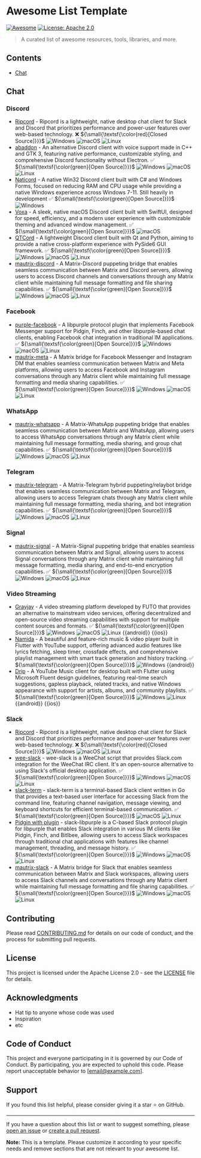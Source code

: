 # Awesome List Template

[![Awesome](https://awesome.re/badge.svg)](https://awesome.re)
[![License: Apache
2.0](https://img.shields.io/badge/License-Apache%202.0-blue.svg)](https://opensource.org/licenses/Apache-2.0)

> A curated list of awesome resources, tools, libraries, and more.

## Contents

-   [Chat](#chat)

## Chat

### Discord

-   [Ripcord](https://cancel.fm/ripcord/) - Ripcord is a lightweight,
    native desktop chat client for Slack and Discord that prioritizes
    performance and power-user features over web-based technology.
    ❌ ${\small{\textsf{\color{red}[Closed Source]}}}$
    ![Windows](https://img.shields.io/badge/Windows-0078D6?style=for-the-badge&logo=windows&logoColor=white)
    ![macOS](https://img.shields.io/badge/macOS-000000?style=for-the-badge&logo=apple&logoColor=white)
    ![Linux](https://img.shields.io/badge/Linux-FCC624?style=for-the-badge&logo=linux&logoColor=black)
-   [abaddon](https://github.com/uowuo/abaddon) - An alternative Discord
    client with voice support made in C++ and GTK 3, featuring native
    performance, customizable styling, and comprehensive Discord
    functionality without Electron.
    ✅ ${\small{\textsf{\color{green}[Open Source]}}}$
    ![Windows](https://img.shields.io/badge/Windows-0078D6?style=for-the-badge&logo=windows&logoColor=white)
    ![macOS](https://img.shields.io/badge/macOS-000000?style=for-the-badge&logo=apple&logoColor=white)
    ![Linux](https://img.shields.io/badge/Linux-FCC624?style=for-the-badge&logo=linux&logoColor=black)
-   [Naticord](https://github.com/Naticord/naticord) - A native Win32
    Discord client built with C# and Windows Forms, focused on reducing
    RAM and CPU usage while providing a native Windows experience across
    Windows 7-11. Still heavily in development
    ✅ ${\small{\textsf{\color{green}[Open Source]}}}$
    ![Windows](https://img.shields.io/badge/Windows-0078D6?style=for-the-badge&logo=windows&logoColor=white)
-   [Voxa](https://github.com/voxa-org/Voxa) - A sleek, native macOS
    Discord client built with SwiftUI, designed for speed, efficiency,
    and a modern user experience with customizable theming and advanced
    window management.
    ✅ ${\small{\textsf{\color{green}[Open Source]}}}$
    ![macOS](https://img.shields.io/badge/macOS-000000?style=for-the-badge&logo=apple&logoColor=white)
-   [QTCord](https://github.com/mak448a/QTCord) - A lightweight Discord
    client built with Qt and Python, aiming to provide a native
    cross-platform experience with PySide6 GUI framework.
    ✅ ${\small{\textsf{\color{green}[Open Source]}}}$
    ![Windows](https://img.shields.io/badge/Windows-0078D6?style=for-the-badge&logo=windows&logoColor=white)
    ![macOS](https://img.shields.io/badge/macOS-000000?style=for-the-badge&logo=apple&logoColor=white)
    ![Linux](https://img.shields.io/badge/Linux-FCC624?style=for-the-badge&logo=linux&logoColor=black)
-   [mautrix-discord](https://github.com/mautrix/discord) - A
    Matrix-Discord puppeting bridge that enables seamless communication
    between Matrix and Discord servers, allowing users to access Discord
    channels and conversations through any Matrix client while
    maintaining full message formatting and file sharing capabilities.
    ✅ ${\small{\textsf{\color{green}[Open Source]}}}$
    ![Windows](https://img.shields.io/badge/Windows-0078D6?style=for-the-badge&logo=windows&logoColor=white)
    ![macOS](https://img.shields.io/badge/macOS-000000?style=for-the-badge&logo=apple&logoColor=white)
    ![Linux](https://img.shields.io/badge/Linux-FCC624?style=for-the-badge&logo=linux&logoColor=black)

### Facebook

-   [purple-facebook](https://github.com/dequis/purple-facebook) - A
    libpurple protocol plugin that implements Facebook Messenger support
    for Pidgin, Finch, and other libpurple-based chat clients, enabling
    Facebook chat integration in traditional IM applications.
    ✅ ${\small{\textsf{\color{green}[Open Source]}}}$
    ![Windows](https://img.shields.io/badge/Windows-0078D6?style=for-the-badge&logo=windows&logoColor=white)
    ![macOS](https://img.shields.io/badge/macOS-000000?style=for-the-badge&logo=apple&logoColor=white)
    ![Linux](https://img.shields.io/badge/Linux-FCC624?style=for-the-badge&logo=linux&logoColor=black)
-   [mautrix-meta](https://github.com/mautrix/meta) - A Matrix bridge
    for Facebook Messenger and Instagram DM that enables seamless
    communication between Matrix and Meta platforms, allowing users to
    access Facebook and Instagram conversations through any Matrix
    client while maintaining full message formatting and media sharing
    capabilities. ✅ ${\small{\textsf{\color{green}[Open Source]}}}$
    ![Windows](https://img.shields.io/badge/Windows-0078D6?style=for-the-badge&logo=windows&logoColor=white)
    ![macOS](https://img.shields.io/badge/macOS-000000?style=for-the-badge&logo=apple&logoColor=white)
    ![Linux](https://img.shields.io/badge/Linux-FCC624?style=for-the-badge&logo=linux&logoColor=black)

### WhatsApp

-   [mautrix-whatsapp](https://github.com/mautrix/whatsapp) - A
    Matrix-WhatsApp puppeting bridge that enables seamless communication
    between Matrix and WhatsApp, allowing users to access WhatsApp
    conversations through any Matrix client while maintaining full
    message formatting, media sharing, and group chat capabilities.
    ✅ ${\small{\textsf{\color{green}[Open Source]}}}$
    ![Windows](https://img.shields.io/badge/Windows-0078D6?style=for-the-badge&logo=windows&logoColor=white)
    ![macOS](https://img.shields.io/badge/macOS-000000?style=for-the-badge&logo=apple&logoColor=white)
    ![Linux](https://img.shields.io/badge/Linux-FCC624?style=for-the-badge&logo=linux&logoColor=black)

### Telegram

-   [mautrix-telegram](https://github.com/mautrix/telegram) - A
    Matrix-Telegram hybrid puppeting/relaybot bridge that enables
    seamless communication between Matrix and Telegram, allowing users
    to access Telegram chats through any Matrix client while maintaining
    full message formatting, media sharing, and bot integration
    capabilities. ✅ ${\small{\textsf{\color{green}[Open Source]}}}$
    ![Windows](https://img.shields.io/badge/Windows-0078D6?style=for-the-badge&logo=windows&logoColor=white)
    ![macOS](https://img.shields.io/badge/macOS-000000?style=for-the-badge&logo=apple&logoColor=white)
    ![Linux](https://img.shields.io/badge/Linux-FCC624?style=for-the-badge&logo=linux&logoColor=black)

### Signal

-   [mautrix-signal](https://github.com/mautrix/signal) - A
    Matrix-Signal puppeting bridge that enables seamless communication
    between Matrix and Signal, allowing users to access Signal
    conversations through any Matrix client while maintaining full
    message formatting, media sharing, and end-to-end encryption
    capabilities. ✅ ${\small{\textsf{\color{green}[Open Source]}}}$
    ![Windows](https://img.shields.io/badge/Windows-0078D6?style=for-the-badge&logo=windows&logoColor=white)
    ![macOS](https://img.shields.io/badge/macOS-000000?style=for-the-badge&logo=apple&logoColor=white)
    ![Linux](https://img.shields.io/badge/Linux-FCC624?style=for-the-badge&logo=linux&logoColor=black)

### Video Streaming

-   [Grayjay](https://gitlab.futo.org/videostreaming/grayjay) - A video
    streaming platform developed by FUTO that provides an alternative to
    mainstream video services, offering decentralized and open-source
    video streaming capabilities with support for multiple content
    sources and formats.
    ✅ ${\small{\textsf{\color{green}[Open Source]}}}$
    ![Windows](https://img.shields.io/badge/Windows-0078D6?style=for-the-badge&logo=windows&logoColor=white)
    ![macOS](https://img.shields.io/badge/macOS-000000?style=for-the-badge&logo=apple&logoColor=white)
    ![Linux](https://img.shields.io/badge/Linux-FCC624?style=for-the-badge&logo=linux&logoColor=black)
    {{android}} {{ios}}
-   [Namida](https://github.com/namidaco/namida) - A beautiful and
    feature-rich music & video player built in Flutter with YouTube
    support, offering advanced audio features like lyrics fetching,
    sleep timer, crossfade effects, and comprehensive playlist
    management with smart track generation and history tracking.
    ✅ ${\small{\textsf{\color{green}[Open Source]}}}$
    ![Windows](https://img.shields.io/badge/Windows-0078D6?style=for-the-badge&logo=windows&logoColor=white)
    {{android}}
-   [Drip](https://github.com/Spsden/Drip) - A YouTube Music client for
    desktop built with Flutter using Microsoft Fluent design guidelines,
    featuring real-time search suggestions, gapless playback, related
    tracks, and native Windows appearance with support for artists,
    albums, and community playlists.
    ✅ ${\small{\textsf{\color{green}[Open Source]}}}$
    ![Windows](https://img.shields.io/badge/Windows-0078D6?style=for-the-badge&logo=windows&logoColor=white)
    ![Linux](https://img.shields.io/badge/Linux-FCC624?style=for-the-badge&logo=linux&logoColor=black)
    {{android}} {{ios}}

### Slack

-   [Ripcord](https://cancel.fm/ripcord/) - Ripcord is a lightweight,
    native desktop chat client for Slack and Discord that prioritizes
    performance and power-user features over web-based technology.
    ❌ ${\small{\textsf{\color{red}[Closed Source]}}}$
    ![Windows](https://img.shields.io/badge/Windows-0078D6?style=for-the-badge&logo=windows&logoColor=white)
    ![macOS](https://img.shields.io/badge/macOS-000000?style=for-the-badge&logo=apple&logoColor=white)
    ![Linux](https://img.shields.io/badge/Linux-FCC624?style=for-the-badge&logo=linux&logoColor=black)
-   [wee-slack](https://github.com/wee-slack/wee-slack) - wee-slack is a
    WeeChat script that provides Slack.com integration for the WeeChat
    IRC client. It's an open-source alternative to using Slack's
    official desktop application.
    ✅ ${\small{\textsf{\color{green}[Open Source]}}}$
    ![Windows](https://img.shields.io/badge/Windows-0078D6?style=for-the-badge&logo=windows&logoColor=white)
    ![macOS](https://img.shields.io/badge/macOS-000000?style=for-the-badge&logo=apple&logoColor=white)
    ![Linux](https://img.shields.io/badge/Linux-FCC624?style=for-the-badge&logo=linux&logoColor=black)
-   [slack-term](https://github.com/jpbruinsslot/slack-term) -
    slack-term is a terminal-based Slack client written in Go that
    provides a text-based user interface for accessing Slack from the
    command line, featuring channel navigation, message viewing, and
    keyboard shortcuts for efficient terminal-based communication.
    ✅ ${\small{\textsf{\color{green}[Open Source]}}}$
    ![macOS](https://img.shields.io/badge/macOS-000000?style=for-the-badge&logo=apple&logoColor=white)
    ![Linux](https://img.shields.io/badge/Linux-FCC624?style=for-the-badge&logo=linux&logoColor=black)
-   [Pidgin with plugin](https://github.com/dylex/slack-libpurple) -
    slack-libpurple is a C-based Slack protocol plugin for libpurple
    that enables Slack integration in various IM clients like Pidgin,
    Finch, and Bitlbee, allowing users to access Slack workspaces
    through traditional chat applications with features like channel
    management, threading, and message history.
    ✅ ${\small{\textsf{\color{green}[Open Source]}}}$
    ![Windows](https://img.shields.io/badge/Windows-0078D6?style=for-the-badge&logo=windows&logoColor=white)
    ![macOS](https://img.shields.io/badge/macOS-000000?style=for-the-badge&logo=apple&logoColor=white)
    ![Linux](https://img.shields.io/badge/Linux-FCC624?style=for-the-badge&logo=linux&logoColor=black)
-   [mautrix-slack](https://github.com/mautrix/slack) - A Matrix bridge
    for Slack that enables seamless communication between Matrix and
    Slack workspaces, allowing users to access Slack channels and
    conversations through any Matrix client while maintaining full
    message formatting and file sharing capabilities.
    ✅ ${\small{\textsf{\color{green}[Open Source]}}}$
    ![Windows](https://img.shields.io/badge/Windows-0078D6?style=for-the-badge&logo=windows&logoColor=white)
    ![macOS](https://img.shields.io/badge/macOS-000000?style=for-the-badge&logo=apple&logoColor=white)
    ![Linux](https://img.shields.io/badge/Linux-FCC624?style=for-the-badge&logo=linux&logoColor=black)

## Contributing

Please read [CONTRIBUTING.md](CONTRIBUTING.md) for details on our code
of conduct, and the process for submitting pull requests.

## License

This project is licensed under the Apache License 2.0 - see the
[LICENSE](LICENSE) file for details.

## Acknowledgments

-   Hat tip to anyone whose code was used
-   Inspiration
-   etc

## Code of Conduct

This project and everyone participating in it is governed by our Code of
Conduct. By participating, you are expected to uphold this code. Please
report unacceptable behavior to \[email@example.com\].

## Support

If you found this list helpful, please consider giving it a star ⭐️ on
GitHub.

------------------------------------------------------------------------

If you have a question about this list or want to suggest something,
please [open an
issue](https://github.com/username/awesome-list/issues/new) or [create a
pull request](https://github.com/username/awesome-list/compare).

**Note:** This is a template. Please customize it according to your
specific needs and remove sections that are not relevant to your awesome
list.
